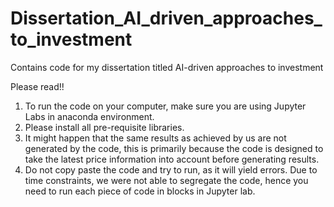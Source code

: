 # Dissertation_AI_driven_approaches_to_investment
Contains code for my dissertation titled AI-driven approaches to investment

Please read!!
1. To run the code on your computer, make sure you are using Jupyter Labs in anaconda environment.
2. Please install all pre-requisite libraries.
3. It might happen that the same results as achieved by us are not generated by the code, this is primarily because the code is designed to take the latest price information into account before generating results.
4. Do not copy paste the code and try to run, as it will yield errors. Due to time constraints, we were not able to segregate the code, hence you need to run each piece of code in blocks in Jupyter lab.
